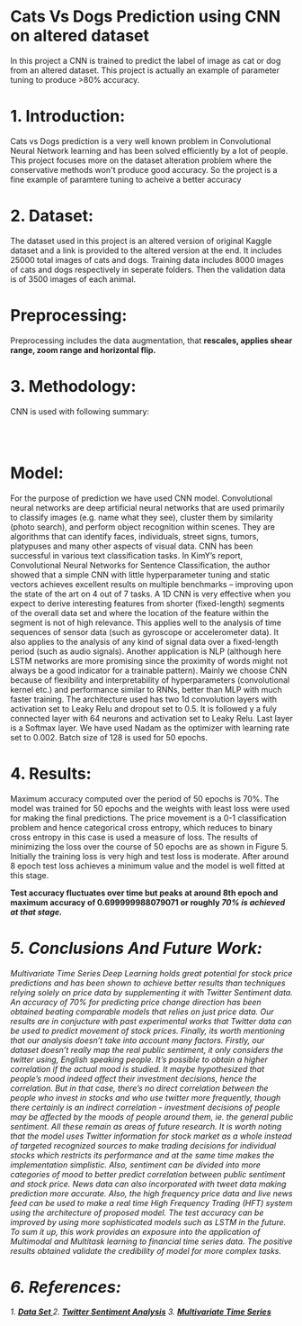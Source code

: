 # Cats Vs Dogs Prediction using CNN on altered dataset
In this project a CNN is trained to predict the label of image as cat or dog from an altered dataset. This project is actually an example of parameter tuning to produce >80% accuracy.
<h1>1. Introduction:</h1>
<p>Cats vs Dogs prediction is a very well known problem in Convolutional Neural Network learning and has been solved efficiently by a lot of people. This project focuses more on the dataset alteration problem where the conservative methods won't produce good accuracy. So the project is a fine example of paramtere tuning to acheive a better accuracy</p>

<h1>2. Dataset:</h1>
<p>The dataset used in this project is an altered version of original Kaggle dataset and a link is provided to the altered version at the end. It includes 25000 total images of cats and dogs. Training data includes 8000 images of cats and dogs respectively in seperate folders. Then the validation data is of 3500 images of each animal. </p>
<h1>Preprocessing:</h1>
<p>Preprocessing includes the data augmentation, that <b>rescales, applies shear range, zoom range and horizontal flip.</b></p>
<h1>3. Methodology: </h1>
<p>CNN is used with following summary:</p>
</br>
<p>
<img src="" />
</p>
 
<h1>Model:</h1>
<p>For the purpose of prediction we have used CNN model. Convolutional neural networks are deep artificial neural networks that are used primarily to classify images (e.g. name what they see), cluster them by similarity (photo search), and perform object recognition within scenes. They are algorithms that can identify faces, individuals, street signs, tumors, platypuses and many other aspects of visual data. CNN has been successful in various text classification tasks. In KimY’s report, Convolutional Neural Networks for Sentence Classification, the author showed that a simple CNN with little hyperparameter tuning and static vectors achieves excellent results on multiple benchmarks – improving upon the state of the art on 4 out of 7 tasks. A 1D CNN is very effective when you expect to derive interesting features from shorter (fixed-length) segments of the overall data set and where the location of the feature within the segment is not of high relevance. This applies well to the analysis of time sequences of sensor data (such as gyroscope or accelerometer data). It also applies to the analysis of any kind of signal data over a fixed-length period (such as audio signals). Another application is NLP (although here LSTM networks are more promising since the proximity of words might not always be a good indicator for a trainable pattern). Mainly we choose CNN because of flexibility and interpretability of hyperparameters (convolutional kernel etc.) and performance similar to RNNs, better than MLP with much faster training. The architecture used has two 1d convolution layers with activation set to Leaky Relu and dropout set to 0.5. It is followed y a fuly connected layer with 64 neurons and activation set to Leaky Relu. Last layer is a Softmax layer. We have used Nadam as the optimizer with learning rate set to 0.002. Batch size of 128 is used for 50 epochs. </p>
 
<h1>4. Results:</h1>
<p>Maximum accuracy computed over the period of 50 epochs is 70%. The model was trained for 50 epochs and the weights with least loss were used for making the final predictions. The price movement is a 0-1 classification problem and hence categorical cross entropy, which reduces to binary cross entropy in this case is used a measure of loss. The results of minimizing the loss over the course of 50 epochs are as shown in Figure 5. Initially the training loss is very high and test loss is moderate. After around 8 epoch test loss achieves a minimum value and the model is well fitted at this stage. </p>
 
<b>Test accuracy fluctuates over time but peaks at around 8th epoch and maximum accuracy of 0.699999988079071 or roughly <i>70%<i> is achieved at that stage.</b>

<h1>5. Conclusions And Future Work:</h1>
<p>Multivariate Time Series Deep Learning holds great potential for stock price predictions and has been shown to achieve better results than techniques relying solely on price data by supplementing it with Twitter Sentiment data. An accuracy of 70% for predicting price change direction has been obtained beating comparable models that relies on just price data. Our results are in conjucture with past experimental works that Twitter data can be used to predict movement of stock prices.
Finally, its worth mentioning that our analysis doesn’t take into account many factors. Firstly, our dataset doesn’t really map the real public sentiment, it only considers the twitter using, English speaking people. It’s possible to obtain a higher correlation if the actual mood is studied. It maybe hypothesized that people’s mood indeed affect their investment decisions, hence the correlation. But in that case, there’s no direct correlation between the people who invest in stocks and who use twitter more frequently, though there certainly is an indirect correlation - investment decisions of people may be affected by the moods of people around them, ie. the general public sentiment. All these remain as areas of future research. 
It is worth noting that the model uses Twitter information for stock market as a whole instead of targeted recognized sources to make trading decisions for individual stocks which restricts its performance and at the same time makes the implementation simplistic. Also, sentiment can be divided into more categories of mood to better predict correlation between public sentiment and stock price. News data can also incorporated with tweet data making prediction more accurate. Also, the high frequency price data and live news feed can be used to make a real time High Frequency Trading (HFT) system using the architecture of proposed model.
The test accuracy can be improved by using more sophisticated models such as LSTM in the future. 
To sum it up, this work provides an exposure into the application of Multimodal and Multitask learning to financial time series data. The positive results obtained validate the credibility of model for more complex tasks.</p>


<h1>6. References:</h1>
<p>1.	<a href="https://github.com/yumoxu/stocknet-dataset"> <b>Data Set </b></a>
2.	<a href="http://cs229.stanford.edu/proj2011/GoelMittal-StockMarketPredictionUsingTwitterSentimentAnalysis.pdf"> <b>Twitter Sentiment Analysis</b></a>
3.	<a href="https://medium.com/@alexrachnog/neural-networks-for-algorithmic-trading-2-1-multivariate-time-series-ab016ce70f57"> <b>Multivariate Time Series</b> </a></p>


